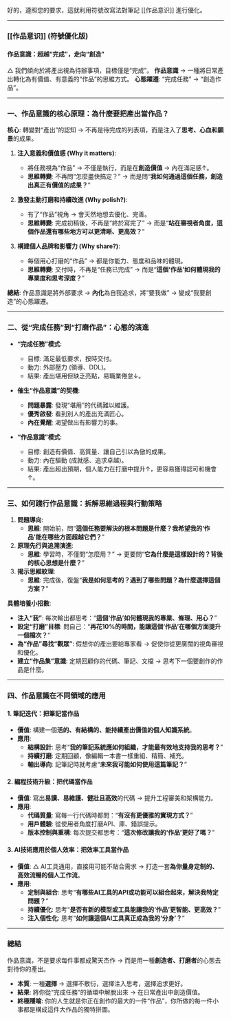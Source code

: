 好的，遵照您的要求，這就利用符號改寫法對筆記 [[作品意识]] 進行優化。

---

### **[[作品意识]] (符號優化版)**

#### 作品意識：超越“完成”，走向“創造”

△ 我們傾向於將產出視為待辦事項，目標僅是“完成”。
**作品意識** → 一種將日常產出轉化為有價值、有意義的“作品”的思維方式。
**心態躍遷**: “完成任務” → “創造作品”。

---

### 一、作品意識的核心原理：為什麼要把產出當作品？

**核心**: 轉變對“產出”的認知 → 不再是待完成的列表項，而是注入了**思考、心血和願景**的成果。

1.  **注入意義和價值感 (Why it matters)**:
    *   將任務視為“作品” → 不僅是執行，而是在**創造價值** → 內在滿足感↑。
    *   **思維轉變**: 不再問“怎麼盡快搞定？” → 而是問“**我如何通過這個任務，創造出真正有價值的成果？**”

2.  **激發主動打磨和持續改進 (Why polish?)**:
    *   有了“作品”視角 → 會天然地想去優化、完善。
    *   **思維轉變**: 完成初稿後，不再是“終於寫完了” → 而是“**站在審視者角度，這個作品還有哪些地方可以更清晰、更高效？**”

3.  **構建個人品牌和影響力 (Why share?)**:
    *   每個用心打磨的“作品” → 都是你能力、態度和品味的體現。
    *   **思維轉變**: 交付時，不再是“任務已完成” → 而是“**這個‘作品’如何體現我的專業度和思考深度？**”

**總結**: 作品意識是將外部要求 → **內化**為自我追求，將“要我做” → 變成“我要創造”的心態躍遷。

---

### 二、從“完成任務”到“打磨作品”：心態的演進

*   **“完成任務”模式**:
    *   目標: 滿足最低要求，按時交付。
    *   動力: 外部壓力 (領導、DDL)。
    *   結果: 產出堪用但缺乏亮點，易職業倦怠↓。

*   **催生“作品意識”的契機**:
    *   **問題暴露**: 發現“堪用”的代碼難以維護。
    *   **優秀啟發**: 看到別人的產出充滿匠心。
    *   **內在覺醒**: 渴望做出有影響力的事。

*   **“作品意識”模式**:
    *   目標: 創造有價值、高質量、讓自己引以為傲的成果。
    *   動力: 內在驅動 (成就感、追求卓越)。
    *   結果: 產出超出預期，個人能力在打磨中提升↑，更容易獲得認可和機會↑。

---

### 三、如何踐行作品意識：拆解思維過程與行動策略

1.  **問題導向**:
    *   **思維**: 開始前，問“**這個任務要解決的根本問題是什麼？我希望我的‘作品’能在哪些方面超越它們？**”
2.  **原理先行與追溯演進**:
    *   **思維**: 學習時，不僅問“怎麼用？” → 更要問“**它為什麼是這樣設計的？背後的核心思想是什麼？**”
3.  **揭示思維紋理**:
    *   **思維**: 完成後，復盤“**我是如何思考的？遇到了哪些問題？為什麼選擇這個方案？**”

**具體培養小招數**:

*   **注入“我”**: 每次輸出都思考：“**這個‘作品’如何體現我的專業、條理、用心？**”
*   **設定“打磨”目標**: 問自己：“**再花10%的時間，能讓這個‘作品’在哪個方面提升一個檔次？**”
*   **為“作品”尋找“觀眾”**: 假想你的產出要給專家看 → 促使你從更廣闊的視角審視和優化。
*   **建立“作品集”意識**: 定期回顧你的代碼、筆記、文檔 → 思考下一個要創作的作品是什麼。

---

### 四、作品意識在不同領域的應用

#### 1. 筆記迭代：把筆記當作品
*   **價值**: 構建一個**活的、有結構的、能持續產出價值的個人知識系統**。
*   **應用**:
    *   **結構設計**: 思考“**我的筆記系統應如何組織，才能最有效地支持我的思考？**”
    *   **持續打磨**: 定期回顧，像編輯一本書一樣重組、精簡、補充。
    *   **輸出導向**: 記筆記時就考慮“**未來我可能如何使用這篇筆記？**”

#### 2. 編程技術升級：把代碼當作品
*   **價值**: 寫出**易讀、易維護、健壯且高效**的代碼 → 提升工程審美和架構能力。
*   **應用**:
    *   **代碼質量**: 寫每一行代碼時都問：“**有沒有更優雅的實現方式？**”
    *   **用戶體驗**: 從使用者角度打磨API、庫、錯誤提示。
    *   **版本控制與重構**: 每次提交都思考：“**這次修改讓我的‘作品’更好了嗎？**”

#### 3. AI技術應用於個人效率：把效率工具當作品
*   **價值**: △ AI工具通用，直接用可能不貼合需求 → 打造一套**為你量身定制的、高效流暢的個人工作流**。
*   **應用**:
    *   **定制與組合**: 思考“**有哪些AI工具的API或功能可以組合起來，解決我特定問題？**”
    *   **持續優化**: 思考“**是否有新的模型或工具能讓我的‘作品’更智能、更高效？**”
    *   **注入個性化**: 思考“**如何讓這個AI工具真正成為我的‘分身’？**”

---

### 總結

作品意識，不是要求每件事都成驚天杰作 → 而是用一種**創造者、打磨者**的心態去對待你的產出。
*   **本質**: 一種**選擇** → 選擇不敷衍，選擇注入思考，選擇追求更好。
*   **結果**: 將你從“完成任務”的循環中解脫出來 → 在日常產出中創造價值。
*   **終極隱喻**: 你的人生就是你正在創作的最大的一件“作品”，你所做的每一件小事都是構成這件大作品的獨特拼圖。